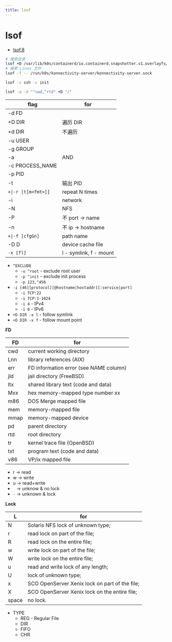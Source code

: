 ```yaml
---
title: lsof
---
```


# lsof

- [lsof.8](https://man7.org/linux/man-pages/man8/lsof.8.html)

```bash
# 搜索目录
lsof +D /var/lib/k0s/containerd/io.containerd.snapshotter.v1.overlayfs/
# 搜索 Linux 文件
lsof -f -- /run/k0s/konnectivity-server/konnectivity-server.sock

lsof -c ssh -c init

lsof -a -d "^cwd,^rtd" +D "/"
```

| flag                | for                    |
| ------------------- | ---------------------- |
| -d FD               |
| +D DIR              | 遍历 DIR               |
| +d DIR              | 不遍历                 |
| -u USER             |
| -g GROUP            |
| -a                  | AND                    |
| -c PROCESS_NAME     |                        |
| -p PID              |
| -t                  | 输出 PID               |
| `+\|-r [t[m<fmt>]]` | repeat N times         |
| -i                  | network                |
| -N                  | NFS                    |
| -P                  | 不 port -> name        |
| -n                  | 不 ip -> hostname      |
| `+\|-f [cfgGn]`     | path name              |
| -D D                | device cache file       |
| `-x [fl]`           | l - symlink, f - mount |

- `^EXCLUDE`
  - `-u ^root` - exclude root user
  - `-p ^init` - exclude init process
  - `-p 123,^456`
- `-i [46][protocol][@hostname|hostaddr][:service|port]`
  - `-i TCP:22`
  - `-i TCP:1-1024`
  - `-i 4` - IPv4
  - `-i 6` - IPv6
- `+D DIR -x l` - follow symlink
- `+D DIR -x f` - follow mount point

**FD**

| FD   | for                                    |
| ---- | -------------------------------------- |
| cwd  | current working directory              |
| Lnn  | library references (AIX)               |
| err  | FD information error (see NAME column) |
| jld  | jail directory (FreeBSD)               |
| ltx  | shared library text (code and data)    |
| Mxx  | hex memory-mapped type number xx       |
| m86  | DOS Merge mapped file                  |
| mem  | memory-mapped file                     |
| mmap | memory-mapped device                   |
| pd   | parent directory                       |
| rtd  | root directory                         |
| tr   | kernel trace file (OpenBSD)            |
| txt  | program text (code and data)           |
| v86  | VP/ix mapped file                      |

- r -> read
- w -> write
- u -> read+write
- ` ` -> unknow & no lock
- `-` -> unknown & lock

**Lock**

| L     | for                                            |
| ----- | ---------------------------------------------- |
| N     | Solaris NFS lock of unknown type;              |
| r     | read lock on part of the file;                 |
| R     | read lock on the entire file;                  |
| w     | write lock on part of the file;                |
| W     | write lock on the entire file;                 |
| u     | read and write lock of any length;             |
| U     | lock of unknown type;                          |
| x     | SCO OpenServer Xenix lock on part of the file; |
| X     | SCO OpenServer Xenix lock on the entire file;  |
| space | no lock.                                       |

- TYPE
  - REG - Regular File
  - DIR
  - FIFO
  - CHR
